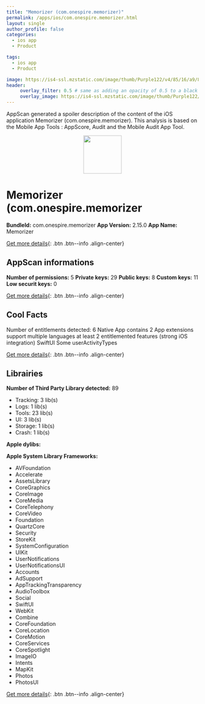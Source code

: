 ```yaml
---
title: "Memorizer (com.onespire.memorizer)"
permalink: /apps/ios/com.onespire.memorizer.html
layout: single
author_profile: false
categories: 
  - ios app 
  - Product 

tags: 
  - ios app 
  - Product 

image: https://is4-ssl.mzstatic.com/image/thumb/Purple122/v4/85/16/a9/8516a92f-a021-718b-6df5-e731116c350f/AppIcon-1x_U007emarketing-0-5-0-85-220.png/512x512bb.jpg
header: 
     overlay_filter: 0.5 # same as adding an opacity of 0.5 to a black background
     overlay_image: https://is4-ssl.mzstatic.com/image/thumb/Purple122/v4/85/16/a9/8516a92f-a021-718b-6df5-e731116c350f/AppIcon-1x_U007emarketing-0-5-0-85-220.png/512x512bb.jpg
---
```

AppScan generated a spoiler description of the content of the iOS application Memorizer (com.onespire.memorizer). This analysis is based on the Mobile App Tools : AppScore, Audit and the Mobile Audit App Tool.

  
  
<div style="text-align: center;"><img src="https://is4-ssl.mzstatic.com/image/thumb/Purple122/v4/85/16/a9/8516a92f-a021-718b-6df5-e731116c350f/AppIcon-1x_U007emarketing-0-5-0-85-220.png/512x512bb.jpg" width="100" height="100"></div>  
  
# Memorizer (com.onespire.memorizer

**BundleId:** com.onespire.memorizer
**App Version:** 2.15.0
**App Name:** Memorizer


[Get more details](/pricing.html){: .btn .btn--info .align-center}  
  
## AppScan informations 

**Number of permissions:** 5
**Private keys:** 29
**Public keys:** 8
**Custom keys:** 11
**Low securit keys:** 0
  
[Get more details](/pricing.html){: .btn .btn--info .align-center}

## Cool Facts

Number of entitlements detected: 6
Native App
contains 2 App extensions
support multiple languages
at least 2 entitlemented features (strong iOS integration)
SwiftUI
Some userActivityTypes
  
[Get more details](/pricing.html){: .btn .btn--info .align-center}

## Librairies 
**Number of Third Party Library detected:** 89
- Tracking: 3 lib(s)
- Logs: 1 lib(s)
- Tools: 23 lib(s)
- UI: 3 lib(s)
- Storage: 1 lib(s)
- Crash: 1 lib(s)

**Apple dylibs:**


**Apple System Library Frameworks:**
- AVFoundation
- Accelerate
- AssetsLibrary
- CoreGraphics
- CoreImage
- CoreMedia
- CoreTelephony
- CoreVideo
- Foundation
- QuartzCore
- Security
- StoreKit
- SystemConfiguration
- UIKit
- UserNotifications
- UserNotificationsUI
- Accounts
- AdSupport
- AppTrackingTransparency
- AudioToolbox
- Social
- SwiftUI
- WebKit
- Combine
- CoreFoundation
- CoreLocation
- CoreMotion
- CoreServices
- CoreSpotlight
- ImageIO
- Intents
- MapKit
- Photos
- PhotosUI


  
[Get more details](/pricing.html){: .btn .btn--info .align-center}

